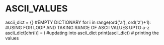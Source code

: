 # ASCII_VALUES
ascii_dict = {} #EMPTY DICTIONARY
for i in range(ord('a'), ord('z')+1): #USING FOR LOOP AND TAKING RANGE OF ASCII VALUES UPTO a-z
     ascii_dict[chr(i)] = i #updating into ascii_dict 
print(ascii_dict) # printing the values
